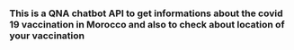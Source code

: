 ### This is a QNA chatbot API to get informations about the covid 19 vaccination in Morocco and also to check about location of your vaccination
